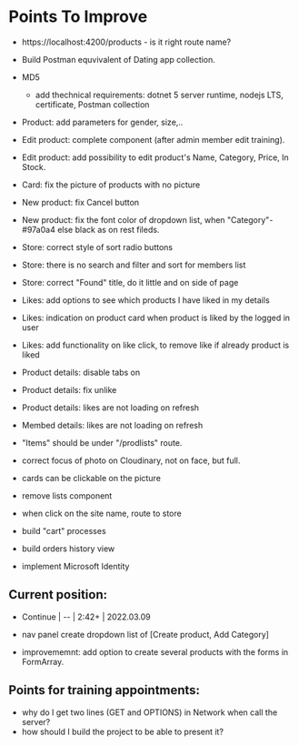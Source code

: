 # Points To Improve

- https://localhost:4200/products - is it right route name?
- Build Postman equvivalent of Dating app collection.
- MD5
  - add thechnical requirements: dotnet 5 server runtime, nodejs LTS, certificate, Postman collection

- Product: add parameters for gender, size,..
- Edit product: complete component (after admin member edit training).
- Edit product: add possibility to edit product's Name, Category, Price, In Stock.
- Card: fix the picture of products with no picture
- New product: fix Cancel button
- New product: fix the font color of dropdown list, when "Category"-#97a0a4 else black as on rest fileds.
- Store: correct style of sort radio buttons
- Store: there is no search and filter and sort for members list
- Store: correct "Found" title, do it little and on side of page
- Likes: add options to see which products I have liked in my details
- Likes: indication on product card when product is liked by the logged in user
- Likes: add functionality on like click, to remove like if already product is liked
- Product details: disable tabs on
- Product details: fix unlike
- Product details: likes are not loading on refresh
- Membed details:  likes are not loading on refresh
- "Items" should be under "/prodlists" route.
- correct focus of photo on Cloudinary, not on face, but full.
- cards can be clickable on the picture
- remove lists component
- when click on the site name, route to store

- build "cart" processes
- build orders history view
- implement Microsoft Identity

## Current position:
- Continue | -- | 2:42+ | 2022.03.09

- nav panel create dropdown list of [Create product, Add Category]
- improvememnt: add option to create several products with the forms in FormArray.

## Points for training appointments:
- why do I get two lines (GET and OPTIONS) in Network when call the server?
- how should I build the project to be able to present it?
